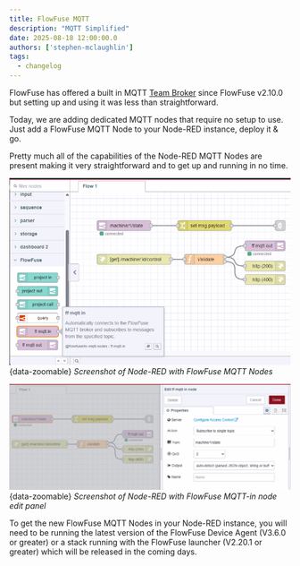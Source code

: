 ```yaml
---
title: FlowFuse MQTT
description: "MQTT Simplified"
date: 2025-08-18 12:00:00.0
authors: ['stephen-mclaughlin']
tags:
  - changelog
---
```


FlowFuse has offered a built in MQTT [Team Broker](/docs/user/teambroker) since FlowFuse v2.10.0 but setting up and using it was less than straightforward.

Today, we are adding dedicated MQTT nodes that require no setup to use. Just add a FlowFuse MQTT Node to your Node-RED instance, deploy it & go.

Pretty much all of the capabilities of the Node-RED MQTT Nodes are present making it very straightforward and to get up and running in no time. 

![Screenshot of Node-RED with FlowFuse MQTT nodes](./images/mqtt-nodes-1.png){data-zoomable}
_Screenshot of Node-RED with FlowFuse MQTT Nodes_

![Screenshot of Node-RED with FlowFuse MQTT-in node edit panel](./images/mqtt-nodes-2.png){data-zoomable}
_Screenshot of Node-RED with FlowFuse MQTT-in node edit panel_

To get the new FlowFuse MQTT Nodes in your Node-RED instance, you will need to be running the latest version of the FlowFuse Device Agent (V3.6.0 or greater) or a stack running with the FlowFuse launcher (V2.20.1 or greater) which will be released in the coming days.